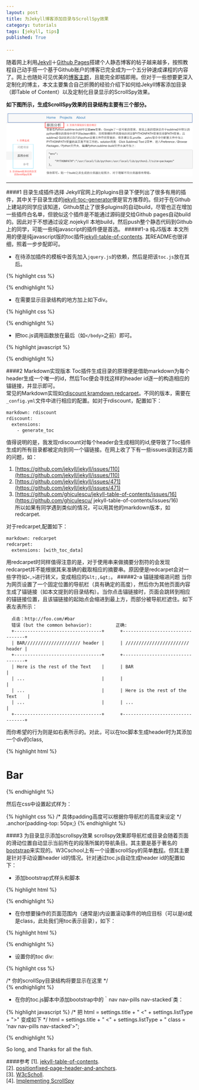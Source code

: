 ```yaml
---
layout: post
title: 为Jekyll博客添加目录与ScrollSpy效果
category: tutorials
tags: [jekyll, tips]
published: True

---
```

随着网上利用[Jekyll](http://jekyllrb.com/)＋[Github Pages](https://pages.github.com/)搭建个人静态博客的帖子越来越多，按照教程自己动手搭一个基于Github账户的博客已完全成为一个五分钟速成课程的内容了。网上也随处可见优美的[博客主题](http://jekyllthemes.org/)，且能完全即插即用。但对于一些想要更深入定制化的博主，本文主要集合自己折腾的经验介绍下如何给Jekyll博客添加目录（即Table of Content）以及定制化目录显示的ScrollSpy效果。

<!--more-->

**如下图所示，生成ScrollSpy效果的目录结构主要有三个部分。**

![Toc with ScrollSpy](/assets/img/post/toc_of_scrollspy.png)
<hr />

####1 目录生成插件选择
Jekyll官网上的plugins目录下便列出了很多有用的插件，其中关于目录生成的[jekyll-toc-generator](https://github.com/dafi/jekyll-toc-generator)便是官方推荐的。但对于在Github上建站的同学应该知道，Github禁止了很多plugins的自动build，尽管也正在增加一些插件白名单，但貌似这个插件是不能通过源码提交给Github pages自动build的。因此对于不想通过设定.nojekyll 本地build，然后push整个静态代码到Github上的同学，可能一些纯javascript的插件便是首选。
#####1-a 纯JS版本
本文所用的便是纯javascript版的toc插件[jekyll-table-of-contents](https://github.com/ghiculescu/jekyll-table-of-contents). 其README也很详细，照着一步步配即可。  
* 在待添加插件的模板中首先加入`jquery.js`的依赖，然后是把该`toc.js`放在其后。

{% highlight  css  %}
<script src="/javascripts/jquery-2.1.4.min.js" type="text/javascript"></script>
<script src="/javascripts/toc.js" type="text/javascript"></script>
{% endhighlight %}

* 在需要显示目录结构的地方加上如下div。

{% highlight  css  %}
<div id="toc"></div>
{% endhighlight %}

* 把toc.js调用函数放在最后（如`</body>`之前）即可。

{% highlight  javascript  %}
<script type="text/javascript">
$(document).ready(function() {
    $('#toc').toc();
}); </script>
{% endhighlight %}

####2 Markdown实现版本
Toc插件生成目录的原理便是借助markdown为每个header生成一个唯一的id，然后Toc便会寻找这样的header id逐一的构造相应的锚链接，并显示即可。  
常见的Markdown实现如[rdiscount](https://github.com/davidfstr/rdiscount),[kramdown](http://kramdown.gettalong.org/),[redcarpet](https://github.com/vmg/redcarpet)。不同的版本，需要在`_config.yml`文件中进行相应的配置。如对于rdiscount，配置如下：

    markdown: rdiscount
    rdiscount:
      extensions:
        - generate_toc

值得说明的是，我发现rdiscount对每个header会生成相同的id,便导致了Toc插件生成的所有目录都被定向到同一个锚链接。在网上收了下有一些issues谈到这方面的问题，如：  
1. [https://github.com/jekyll/jekyll/issues/110](https://github.com/jekyll/jekyll/issues/110)  
2. [https://github.com/jekyll/jekyll/issues/471](https://github.com/jekyll/jekyll/issues/471)  
3. [https://github.com/ghiculescu/jekyll-table-of-contents/issues/16](https://github.com/ghiculescu/  jekyll-table-of-contents/issues/16)  
所以如果有同学遇到类似的情况，可以用其他的markdown版本，如redcarpet.

对于redcarpet,配置如下：

    markdown: redcarpet
    redcarpet:
      extensions: [with_toc_data]

用redcarpet时同样值得注意的是，对于使用<!--more-->串来做摘要分割符的会发现redcarpet并不能根据其来准确的截取相应的摘要串。原因便是redcarpet会对一些字符如`<,>`进行转义，变成相应的`&lt;,&gt;`。
#####2-a 锚链接缩进问题
当你为网页设置了一个固定位置的导航栏（具有确定的高度），然后你为其他页面内容生成了锚链接（如本文提到的目录结构）。当你点击锚链接时，页面会跳转到相应的锚链接位置，且该锚链接的起始点会缩进到最上方，而部分被导航栏遮住。如下表左表所示：  

      点击：http://foo.com/#bar
      错误 (but the common behavior):         正确:
      +---------------------------------+      +---------------------------------+
      | BAR///////////////////// header |      | //////////////////////// header |
      +---------------------------------+      +---------------------------------+
      | Here is the rest of the Text    |      | BAR                             |
      | ...                             |      |                                 |
      | ...                             |      | Here is the rest of the Text    |
      | ...                             |      | ...                             |
      +---------------------------------+      +---------------------------------+
而你希望的行为则是如右表所示的。对此，可以在toc脚本生成header时为其添加一个div的class,

{% highlight  html %}
<h1><a class="anchor" name="barlink">Bar</a></h1>
{% endhighlight %}

然后在css中设置起式样为：

{% highlight  css %}
/* 具体padding高度可以根据你导航栏的高度来设定 */
.anchor{padding-top: 50px;}
{% endhighlight %}

####3 为目录显示添加scrollspy效果
scrollspy效果即导航栏或目录会随着页面的滑动位置自动显示当前所在的段落所属的导航条目。其主要是基于著名的[bootstrap](http://getbootstrap.com/)来实现的。W3Cschool上有一个设置scrollSpy的简单[教程](http://www.w3schools.com/bootstrap/bootstrap_scrollspy.asp)。但其主要是针对手动设置header id的情况。针对通过toc.js自动生成header id的配置如下：  

* 添加bootstrap式样头和脚本    

{% highlight  html %}
<link rel="stylesheet" href="/stylesheets/bootstrap.min.css">
<script src="http://maxcdn.bootstrapcdn.com/bootstrap/3.3.5/js/bootstrap.min.js"></script>
{% endhighlight %}

* 在你想要操作的页面范围内（通常是<body>)内设置滚动事件的响应目标（可以是id或是class，此处我们用toc表示目录），如下：

{% highlight  html %}
<body  data-spy="scroll" data-target=".toc" data-offset="20">
{% endhighlight %}

* 设置你的toc div: 

{% highlight  css %}
<div class="toc">
/* 你的scrollSpy目录结构将要显示在这里 */
</div>
{% endhighlight %}

* 在你的toc.js脚本中添加bootstrap中的｀nav nav-pills nav-stacked`类：  

{% highlight  javascript  %}
/* 把 html = settings.title + " <" + settings.listType + ">" 变成如下 */
html = settings.title + " <" + settings.listType + " class = 'nav nav-pills nav-stacked'>";

{% endhighlight %}

So long, and Thanks for all the fish.

####参考
[1]. [jekyll-table-of-contents](https://github.com/ghiculescu/jekyll-table-of-contents).  
[2]. [positionfixed-page-header-and-anchors](http://stackoverflow.com/questions/4086107/html-positionfixed-page-header-and-in-page-anchors).  
[3]. [W3cScholl](http://www.w3schools.com/bootstrap/bootstrap_scrollspy.asp).  
[4]. [Implementing ScrollSpy](http://idratherbewriting.com/2015/01/20/implementing-scrollspy-with-jekyll-to-auto-build-a-table-of-contents/)







